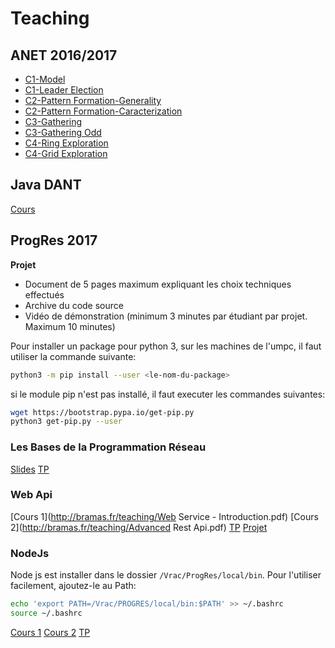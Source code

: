 Teaching
========

ANET 2016/2017
--------

* [C1-Model](https://github.com/Bramas/bramas.fr/raw/gh-pages/p1-model.pdf)
* [C1-Leader Election](https://github.com/Bramas/bramas.fr/raw/gh-pages/p1-leader.pdf)
* [C2-Pattern Formation-Generality](https://github.com/Bramas/bramas.fr/raw/gh-pages/p2-pattern-formation.pdf)
* [C2-Pattern Formation-Caracterization](https://github.com/Bramas/bramas.fr/raw/gh-pages/p2-pattern-formation-caracterization.pdf)
* [C3-Gathering](https://github.com/Bramas/bramas.fr/raw/gh-pages/p3-gathering_intro.pdf)
* [C3-Gathering Odd](https://github.com/Bramas/bramas.fr/raw/gh-pages/p3-gathering_odd.pdf)
* [C4-Ring Exploration](https://github.com/Bramas/bramas.fr/raw/gh-pages/p4-ring_exploration.pdf)
* [C4-Grid Exploration](https://github.com/Bramas/bramas.fr/raw/gh-pages/p4-grid_exploration.pdf)

Java DANT
---------

[Cours](http://bramas.gitlab.io/Java-course)


ProgRes 2017
-----------

**Projet**
 - Document de 5 pages maximum expliquant les choix techniques effectués
 - Archive du code source
 - Vidéo de démonstration (minimum 3 minutes par étudiant par projet. Maximum 10 minutes)

Pour installer un package pour python 3, sur les machines de l'umpc, il faut utiliser la commande suivante:

```bash
python3 -m pip install --user <le-nom-du-package>
```
si le module pip n'est pas installé, il faut executer les commandes suivantes:

```bash
wget https://bootstrap.pypa.io/get-pip.py
python3 get-pip.py --user
```

### Les Bases de la Programmation Réseau

[Slides](http://bramas.fr/teaching/Progres-intro.pdf)
[TP](http://bramas.fr/teaching/PROGRES_TP1.pdf)

### Web Api

[Cours 1](http://bramas.fr/teaching/Web Service - Introduction.pdf)
[Cours 2](http://bramas.fr/teaching/Advanced Rest Api.pdf)
[TP](https://github.com/Bramas/bramas.fr/raw/gh-pages/TP-webApi.pdf)
[Projet](https://github.com/Bramas/bramas.fr/raw/gh-pages/projet-webApi.pdf)


### NodeJs

Node js est installer dans le dossier `/Vrac/ProgRes/local/bin`. Pour l'utiliser facilement, ajoutez-le au Path:

```bash
echo 'export PATH=/Vrac/PROGRES/local/bin:$PATH' >> ~/.bashrc
source ~/.bashrc
```

[Cours 1](http://bramas.fr/teaching/introduction-to-js-and-nodejs.pdf)
[Cours 2](http://bramas.fr/teaching/real-time-networking-game-with-nodejs.pdf)
[TP](http://bramas.fr/teaching/TP-Nodejs.pdf)
<!--[Projet](/teaching/NodeJS-projet.pdf)
-->
